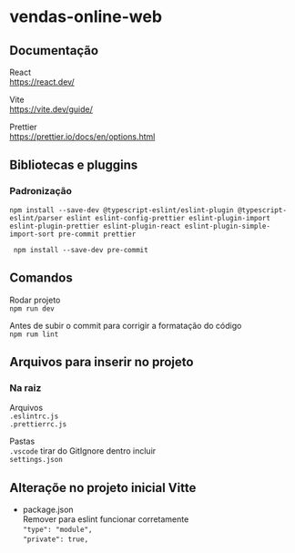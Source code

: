 # vendas-online-web

## Documentação

React  
https://react.dev/

Vite  
https://vite.dev/guide/

Prettier  
https://prettier.io/docs/en/options.html

## Bibliotecas e pluggins

### Padronização

```
npm install --save-dev @typescript-eslint/eslint-plugin @typescript-eslint/parser eslint eslint-config-prettier eslint-plugin-import eslint-plugin-prettier eslint-plugin-react eslint-plugin-simple-import-sort pre-commit prettier
```

` npm install --save-dev pre-commit`

## Comandos

Rodar projeto  
`npm run dev`

Antes de subir o commit para corrigir a formatação do código  
 `npm rum lint`

## Arquivos para inserir no projeto

### Na raiz

Arquivos  
`.eslintrc.js`  
`.prettierrc.js`

Pastas  
`.vscode` tirar do GitIgnore dentro incluir  
`settings.json`

## Alteraçõe no projeto inicial Vitte

- package.json  
  Remover para eslint funcionar corretamente  
  `"type": "module",`  
  `"private": true,`
